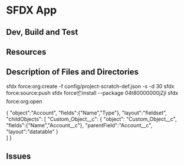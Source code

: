 # SFDX  App

## Dev, Build and Test


## Resources


## Description of Files and Directories
sfdx force:org:create -f config/project-scratch-def.json -s -d 30
sfdx force:source:push
sfdx force:package:install --package 04t80000000jZjl
sfdx force:org:open


{
    "object":"Account",
    "fields":{"Name","Type"},
    "layout":"fieldset",
    "childObjects":
        [
            "Custom_Object__c":
            {
                "object": "Custom_Object__c",
                "fields":{"Name","Account__c"},
                "parentField":"Account__c",
                "layout":"datatable"
            }            
        ]
}
## Issues


